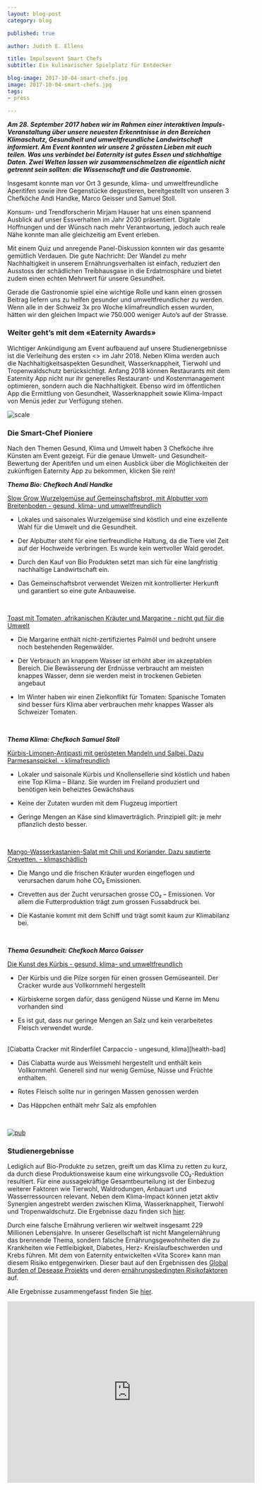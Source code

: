 ```yaml
---
layout: blog-post
category: blog

published: true

author: Judith E. Ellens

title: Impulsevent Smart Chefs
subtitle: Ein kulinarischer Spielplatz für Entdecker

blog-image: 2017-10-04-smart-chefs.jpg
image: 2017-10-04-smart-chefs.jpg
tags:
- press

---
```


<em style="font-weight: bold;">**Am 28. September 2017 haben wir im Rahmen einer interaktiven Impuls-Veranstaltung über unsere neuesten Erkenntnisse in den Bereichen Klimaschutz, Gesundheit und umweltfreundliche Landwirtschaft informiert. Am Event konnten wir unsere 2 grössten Lieben mit euch teilen. Was uns verbindet bei Eaternity ist gutes Essen und stichhaltige Daten. Zwei Welten lassen wir zusammenschmelzen die eigentlich nicht getrennt sein sollten: die Wissenschaft und die Gastronomie.**</em>

Insgesamt konnte man vor Ort 3 gesunde, klima- und umweltfreundliche Aperitifen sowie ihre Gegenstücke degustieren, bereitgestellt von unseren 3 Chefköche Andi Handke, Marco Geisser und Samuel Stoll.  

Konsum- und Trendforscherin Mirjam Hauser hat uns einen spannend Ausblick auf unser Essverhalten im Jahr 2030 präsentiert. Digitale Hoffnungen und der Wünsch nach mehr Verantwortung, jedoch auch reale Nähe konnte man alle gleichzeitig am Event erleben.

Mit einem Quiz und anregende Panel-Diskussion konnten wir das gesamte gemütlich Verdauen. Die gute Nachricht: Der Wandel zu mehr Nachhaltigkeit in unserem Ernährungsverhalten ist einfach, reduziert den Ausstoss der schädlichen Treibhausgase in die Erdatmosphäre und bietet zudem einen echten Mehrwert für unsere Gesundheit.

Gerade die Gastronomie spiel eine wichtige Rolle und kann einen grossen Beitrag liefern uns zu helfen gesunder und umweltfreundlicher zu werden.
Wenn alle in der Schweiz 3x pro Woche klimafreundlich essen wurden, hätten wir den gleichen Impact wie 750.000 weniger Auto’s auf der Strasse.

### Weiter geht’s mit dem «Eaternity Awards»
Wichtiger Ankündigung am Event aufbauend auf unsere Studienergebnisse ist die Verleihung des ersten <<Eaternity Awards>> im Jahr 2018. Neben Klima werden auch die Nachhaltigkeitsaspekten Gesundheit, Wasserknappheit, Tierwohl und Tropenwaldschutz berücksichtigt. Anfang 2018 können Restaurants mit dem Eaternity App nicht nur ihr generelles Restaurant- und Kostenmanagement optimieren, sondern auch die Nachhaltigkeit. Ebenso wird im öffentlichen App die Ermittlung von Gesundheit, Wasserknappheit sowie Klima-Impact von Menüs jeder zur Verfügung stehen.

![scale](/assets/smart-chefs/illustration.png "App Illustration Menu")

### Die Smart-Chef Pioniere
Nach den Themen Gesund, Klima und Umwelt haben 3 Chefköche ihre Künsten am Event gezeigt.
Für die genaue Umwelt- und Gesundheit-Bewertung der Aperitifen und um einen Ausblick über die Möglichkeiten der zukünftigen Eaternity App zu bekommen, klicken Sie rein!




<em style="font-weight: bold;">**Thema Bio: Chefkoch Andi Handke**</em>
<br />


[Slow Grow Wurzelgemüse auf Gemeinschaftsbrot, mit Alpbutter vom Breitenboden - gesund, klima- und umweltfreundlich][bio-good]

* Lokales und saisonales Wurzelgemüse sind köstlich und eine exzellente Wahl für die Umwelt und die Gesundheit.

* Der Alpbutter steht für eine tierfreundliche Haltung, da die Tiere viel Zeit auf der Hochweide verbringen. Es wurde kein wertvoller Wald gerodet.

* Durch den Kauf von Bio Produkten setzt man sich für eine langfristig nachhaltige Landwirtschaft ein.

* Das Gemeinschaftsbrot verwendet Weizen mit kontrollierter Herkunft und garantiert so eine gute Anbauweise.
<br />

[Toast mit Tomaten, afrikanischen Kräuter und Margarine - nicht gut für die Umwelt][bio-bad]

* Die Margarine enthält nicht-zertifiziertes Palmöl und bedroht unsere noch bestehenden Regenwälder.

* Der Verbrauch an knappem Wasser ist erhöht aber im akzeptablen Bereich. Die Bewässerung der Erdnüsse verbraucht am meisten knappes Wasser, denn sie werden meist in trockenen Gebieten angebaut

* Im Winter haben wir einen Zielkonflikt für Tomaten: Spanische Tomaten sind besser fürs Klima aber verbrauchen mehr knappes Wasser als Schweizer Tomaten.



<br />

<em style="font-weight: bold;">**Thema Klima: Chefkoch Samuel Stoll**</em>
<br />


[Kürbis-Limonen-Antipasti mit gerösteten Mandeln und Salbei. Dazu Parmesanspickel. - klimafreundlich][klima-good]

* Lokaler und saisonale Kürbis und Knollensellerie sind köstlich und haben eine Top Klima – Bilanz. Sie wurden im Freiland produziert und benötigen kein beheiztes Gewächshaus

* Keine der Zutaten wurden mit dem Flugzeug importiert

* Geringe Mengen an Käse sind klimaverträglich. Prinzipiell gilt: je mehr pflanzlich desto besser.

<br />

[Mango-Wasserkastanien-Salat mit Chili und Koriander. Dazu sautierte Crevetten. - klimaschädlich][klima-bad]

* Die Mango und die frischen Kräuter wurden eingeflogen und verursachen darum hohe CO₂ Emissionen.

* Crevetten aus der Zucht verursachen grosse CO₂ – Emissionen. Vor allem die Futterproduktion trägt zum grossen Fussabdruck bei.

* Die Kastanie kommt mit dem Schiff und trägt somit kaum zur Klimabilanz bei.


<br />

<em style="font-weight: bold;">**Thema Gesundheit: Chefkoch Marco Gaisser**</em>
<br />


[Die Kunst des Kürbis  - gesund, klima- und umweltfreundlich][health-good]

* Der Kürbis und die Pilze sorgen für einen grossen Gemüseanteil. Der Cracker wurde aus Vollkornmehl hergestellt

* Kürbiskerne sorgen dafür, dass genügend Nüsse und Kerne im Menu vorhanden sind

* Es ist gut, dass nur geringe Mengen an Salz und kein verarbeitetes Fleisch verwendet wurde.


<br />
[Ciabatta Cracker mit Rinderfilet Carpaccio - ungesund, klima][health-bad]

* Das Ciabatta wurde aus Weissmehl hergestellt und enthält kein Vollkornmehl. Generell sind nur wenig Gemüse, Nüsse und Früchte enthalten.

* Rotes Fleisch sollte nur in geringen Massen genossen werden

* Das Häppchen enthält mehr Salz als empfohlen


<br />


[![pub](/assets/smart-chefs/cover.jpg "Publication")][summary]


### Studienergebnisse
Lediglich auf Bio-Produkte zu setzen, greift um das Klima zu retten zu kurz, da durch diese Produktionsweise kaum eine wirkungsvolle CO₂-Reduktion resultiert. Für eine aussagekräftige Gesamtbeurteilung ist der Einbezug weiterer Faktoren wie Tierwohl, Waldrodungen, Anbauart und Wasserressourcen relevant. Neben dem Klima-Impact können jetzt aktiv Synergien angestrebt werden zwischen Klima, Wasserknappheit, Tierwohl und Tropenwaldschutz. Die Ergebnisse dazu finden sich [hier][organic].

Durch eine falsche Ernährung verlieren wir weltweit insgesamt 229 Millionen Lebensjahre. In unserer Gesellschaft ist nicht Mangelernährung das brennende Thema, sondern falsche Ernährungsgewohnheiten die zu Krankheiten wie Fettleibigkeit, Diabetes, Herz- Kreislaufbeschwerden und Krebs führen. Mit dem von Eaternity entwickelten «Vita Score» kann man diesem Risiko entgegenwirken. Dieser baut auf den Ergebnissen des [Global Burden of Desease Projekts][gbd] und deren [ernährungsbedingten Risikofaktoren][health] auf.

Alle Ergebnisse zusammengefasst finden Sie [hier][summary].


<iframe width="560" height="410" src="https://www.youtube.com/embed/2ufuKUGVzb4" frameborder="0" allowfullscreen></iframe>


[bio-bad]:http://www.eaternity.org/assets/smart-chefs/Illustration-Organic-Bad.pdf
[bio-good]:http://www.eaternity.org/assets/smart-chefs/Illustration-Organic-Good.pdf
[klima-bad]:http://www.eaternity.org/assets/smart-chefs/Illustration-Klima-Bad.pdf
[klima-good]:http://www.eaternity.org/assets/smart-chefs/Illustration-Klima-Good.pdf
[health-bad]:http://www.eaternity.org/assets/smart-chefs/Illustration-Health-Bad.pdf
[health-good]:http://www.eaternity.org/assets/smart-chefs/Illustration-Health-Good.pdf

[health]:http://www.eaternity.org/assets/smart-chefs/Dietary-Risk-Factors.pdf
[organic]:http://www.eaternity.org/assets/smart-chefs/170927-Eaternity-fact_sheet_booklet.pdf

[summary]:http://www.eaternity.org/assets/smart-chefs/170922-Smart-Chefs-Summary.pdf

[gbd]:http://www.healthdata.org/gbd
